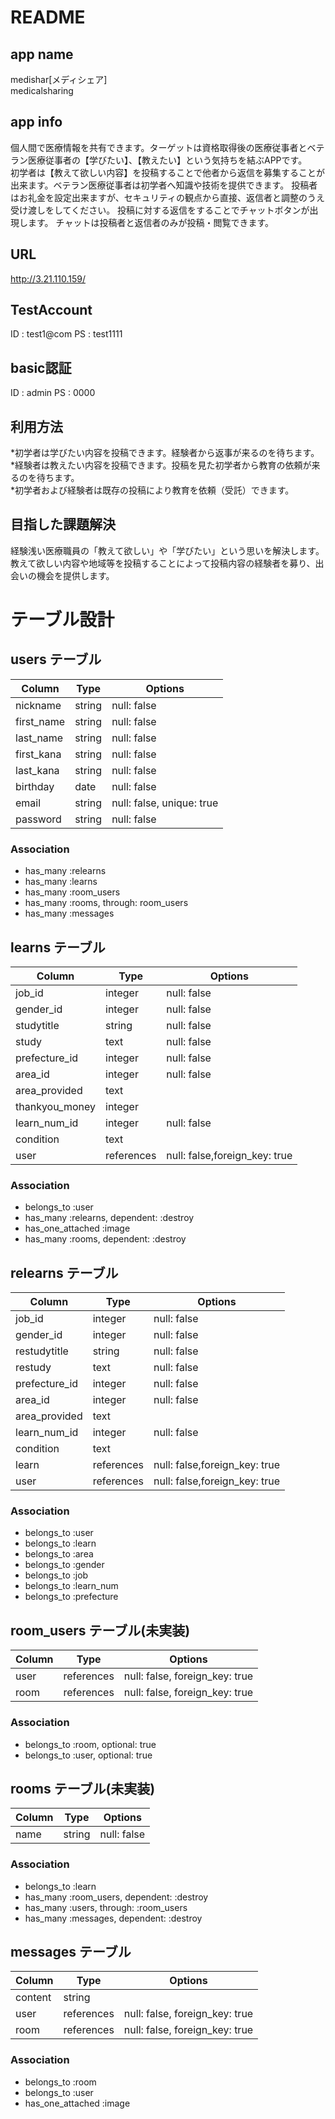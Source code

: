 # README

## app name
  medishar[メディシェア]<br>
  medicalsharing

## app info
   個人間で医療情報を共有できます。ターゲットは資格取得後の医療従事者とベテラン医療従事者の【学びたい】、【教えたい】という気持ちを結ぶAPPです。  
   初学者は【教えて欲しい内容】を投稿することで他者から返信を募集することが出来ます。ベテラン医療従事者は初学者へ知識や技術を提供できます。
   投稿者はお礼金を設定出来ますが、セキュリティの観点から直接、返信者と調整のうえ受け渡しをしてください。
   投稿に対する返信をすることでチャットボタンが出現します。
   チャットは投稿者と返信者のみが投稿・閲覧できます。

## URL
   http://3.21.110.159/

## TestAccount
   ID : test1@com        PS : test1111

## basic認証
   ID : admin  PS : 0000

## 利用方法
   *初学者は学びたい内容を投稿できます。経験者から返事が来るのを待ちます。  
   *経験者は教えたい内容を投稿できます。投稿を見た初学者から教育の依頼が来るのを待ちます。  
   *初学者および経験者は既存の投稿により教育を依頼（受託）できます。  

## 目指した課題解決
   経験浅い医療職員の「教えて欲しい」や「学びたい」という思いを解決します。教えて欲しい内容や地域等を投稿することによって投稿内容の経験者を募り、出会いの機会を提供します。




# テーブル設計

## users テーブル

| Column     | Type   | Options                    |
| --------   | ------ | -------------------------- |
| nickname   | string | null: false                |
| first_name | string | null: false                |
| last_name  | string | null: false                |
| first_kana | string | null: false                |
| last_kana  | string | null: false                |
| birthday   | date   | null: false                |
| email      | string | null: false, unique: true  |
| password   | string | null: false                |

### Association
- has_many :relearns
- has_many :learns
- has_many :room_users
- has_many :rooms, through: room_users
- has_many :messages


## learns テーブル

| Column        | Type       | Options                       |
| ------------- | ---------- | ----------------------------- |
| job_id        | integer    | null: false                   |職種
| gender_id     | integer    | null: false                   |性別
| studytitle    | string     | null: false                   |学びたい内容のタイトル
| study         | text       | null: false                   |学びたい内容
| prefecture_id | integer    | null: false                   |都道府県
| area_id       | integer    | null: false                   |場所を提供する側
| area_provided | text       |                               |場所の詳細など
| thankyou_money| integer    |                               |お礼金
| learn_num_id  | integer    | null: false                   |学びたい側の人数
| condition     | text       |                               |条件
| user          | references | null: false,foreign_key: true |投稿者

### Association
- belongs_to :user
- has_many :relearns, dependent: :destroy
- has_one_attached :image
- has_many :rooms, dependent: :destroy


## relearns テーブル

| Column        | Type       | Options                       |
| ------------- | ---------- | ----------------------------- |
| job_id        | integer    | null: false                   |職種
| gender_id     | integer    | null: false                   |性別
| restudytitle  | string     | null: false                   |re教えて内容のタイトル
| restudy       | text       | null: false                   |re教えたい内容
| prefecture_id | integer    | null: false                   |都道府県
| area_id       | integer    | null: false                   |場所を提供する側
| area_provided | text       |                               |場所の詳細など
| learn_num_id  | integer    | null: false                   |教えたい側の人数
| condition     | text       |                               |条件
| learn         | references | null: false,foreign_key: true |教えて投稿
| user          | references | null: false,foreign_key: true |投稿者

### Association
- belongs_to :user
- belongs_to :learn
- belongs_to :area
- belongs_to :gender
- belongs_to :job
- belongs_to :learn_num
- belongs_to :prefecture




## room_users テーブル(未実装)

| Column | Type       | Options                        |
| ------ | ---------- | ------------------------------ |
| user   | references | null: false, foreign_key: true |
| room   | references | null: false, foreign_key: true |

### Association
- belongs_to :room, optional: true
- belongs_to :user, optional: true


## rooms テーブル(未実装)

| Column | Type   | Options     |
| ------ | ------ | ----------- |
| name   | string | null: false |

### Association
- belongs_to :learn
- has_many :room_users, dependent: :destroy
- has_many :users, through: :room_users
- has_many :messages, dependent: :destroy


## messages テーブル

| Column  | Type       | Options                        |
| ------- | ---------- | ------------------------------ |
| content | string     |                                |
| user    | references | null: false, foreign_key: true |
| room    | references | null: false, foreign_key: true |

### Association
- belongs_to :room
- belongs_to :user
- has_one_attached :image



